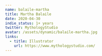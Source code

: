 ```yaml
---
name: balaile-martha
title: Martha Balaile
date: 2020-04-30
indie_status: 1+ years
twitter: MythologyStudio
avatar: /assets/dynamic/balaile-martha.jpg
links:
  - title: Illustrator
    url: https://www.mythologystudio.com/
---
```

